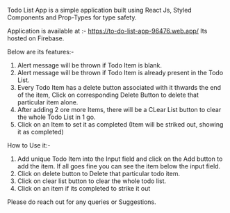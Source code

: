 Todo List App is a simple application built using React Js, Styled Components and Prop-Types for type safety. 

Application is available at :- https://to-do-list-app-96476.web.app/ Its hosted on Firebase.

Below are its features:-

1. Alert message will be thrown if Todo Item is blank. 
2. Alert message will be thrown if Todo Item is already present in the Todo List. 
3. Every Todo Item has a delete button associated with it thwards the end of the item, Click on corresponding Delete Button to delete that particular item alone. 
4. After adding 2 ore more Items, there will be a CLear List button to clear the whole Todo List in 1 go.
5. Click on an Item to set it as completed (Item will be striked out, showing it as completed)

How to Use it:-
1. Add unique Todo Item into the Input field and click on the Add button to add the item. If all goes fine you can see the item below the input field.
2. Click on delete button to Delete that particular todo item.
3. Click on clear list button to clear the whole todo list.
4. Click on an item if its completed to strike it out


Please do reach out for any queries or Suggestions. 
